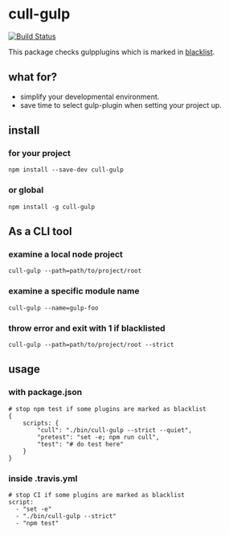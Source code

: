 # cull-gulp

[![Build Status](https://travis-ci.org/KamataRyo/cull-gulp.svg?branch=master)](https://travis-ci.org/KamataRyo/cull-gulp)

This package checks gulpplugins which is marked in [blacklist](http://gulpjs.com/plugins/blackList.json).

## what for?

- simplify your developmental environment.
- save time to select gulp-plugin when setting your project up.

## install

### for your project

```
npm install --save-dev cull-gulp
```

### or global

```
npm install -g cull-gulp
```

## As a CLI tool

### examine a local node project

```
cull-gulp --path=path/to/project/root
```

### examine a specific module name

```
cull-gulp --name=gulp-foo
```

### throw error and exit with 1 if blacklisted

```
cull-gulp --path=path/to/project/root --strict
```

## usage

### with package.json
```
# stop npm test if some plugins are marked as blacklist
{
    scripts: {
        "cull": "./bin/cull-gulp --strict --quiet",
        "pretest": "set -e; npm run cull",
        "test": "# do test here"
    }
}
```

### inside .travis.yml
```
# stop CI if some plugins are marked as blacklist
script:
  - "set -e"
  - "./bin/cull-gulp --strict"
  - "npm test"
```

